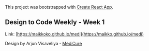 This project was bootstrapped with [Create React App](https://github.com/facebook/create-react-app).

## Design to Code Weekly - Week 1

Link: [https://maikkoko.github.io/medi](https://maikko.github.io/medi)

Design by Arjun Visaveliya - [MediCure](https://www.uplabs.com/posts/medicure-is-a-custom-web-application-for-clinic-and-appointments-management)
